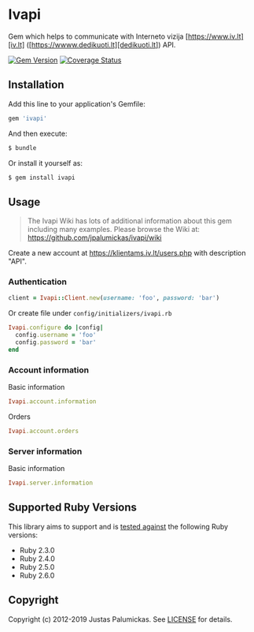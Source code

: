 # Ivapi

Gem which helps to communicate with Interneto vizija [https://www.iv.lt][iv.lt] ([https://wwww.dedikuoti.lt][dedikuoti.lt]) API.

[![Gem Version](https://img.shields.io/gem/v/ivapi.svg?style=flat-square)][rubygems]
[![Coverage Status](https://img.shields.io/codecov/c/github/jpalumickas/ivapi?style=flat-square)][codecov]

## Installation

Add this line to your application's Gemfile:

```rb
gem 'ivapi'
```

And then execute:
```sh
$ bundle
```

Or install it yourself as:

```sh
$ gem install ivapi
```

## Usage

> The Ivapi Wiki has lots of additional information about this gem including many examples. Please browse the Wiki at:
https://github.com/jpalumickas/ivapi/wiki

Create a new account at https://klientams.iv.lt/users.php with description "API".

### Authentication
```rb
client = Ivapi::Client.new(username: 'foo', password: 'bar')
```

Or create file under `config/initializers/ivapi.rb`

```rb
Ivapi.configure do |config|
  config.username = 'foo'
  config.password = 'bar'
end
```

### Account information

Basic information
```rb
Ivapi.account.information
```

Orders
```rb
Ivapi.account.orders
```

### Server information

Basic information
```rb
Ivapi.server.information
```


## Supported Ruby Versions

This library aims to support and is [tested against][github_actions] the following Ruby
versions:

* Ruby 2.3.0
* Ruby 2.4.0
* Ruby 2.5.0
* Ruby 2.6.0

## Copyright
Copyright (c) 2012-2019 Justas Palumickas.
See [LICENSE][license] for details.

[rubygems]: https://rubygems.org/gems/ivapi
[codecov]: https://codecov.io/gh/jpalumickas/ivapi
[github_actions]: https://github.com/jpalumickas/ivapi/actions

[iv.lt]: https://www.iv.lt
[dedikuoti.lt]: https://www.dedikuoti.lt
[license]: https://raw.githubusercontent.com/jpalumickas/ivapi/master/LICENSE
